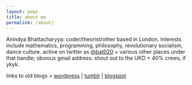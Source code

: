 ```yaml
---
layout: page
title: about me
permalink: /about/
---
```


Anindya Bhattacharyya: coder/theorist/other based in London. interests include mathematics, programming, philosophy, revolutionary socialism, dance culture. active on twitter as [@bat020](https://twitter.com/bat020) + various other places under that handle; obvious gmail address. shout out to the UKD + 40% crews, if ykyk.

links to old blogs > [wordpress](https://bat020.com/) \| [tumblr](https://bat020.tumblr,com/) \| [blogspot](https://bat.blogspot.com/)
